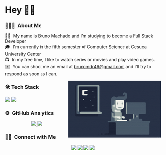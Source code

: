 # Hey 👋🏼

### 👨🏻‍💻 &nbsp;About Me

🧒🏻 &nbsp;My name is Bruno Machado and I'm studying to become a Full Stack Developer\
🎓 &nbsp;I'm currently in the fifth semester of Computer Science at Cesuca University Center.\
📺 &nbsp;In my free time, I like to watch series or movies and play video games.\
✉️ &nbsp;You can shoot me an email at brunomdr46@gmail.com and I'll try to respond as soon as I can.

<img alt="Night Coding" src="https://raw.githubusercontent.com/AVS1508/AVS1508/master/assets/Night-Coding.gif" align="right"/>

### 🛠️ Tech Stack

<img src="https://skillicons.dev/icons?i=python,html,css,bootstrap,js,ts,react" />
<img src="https://skillicons.dev/icons?i=nodejs,java,spring,vue,firebase,git,github" />


### ⚙️ &nbsp;GitHub Analytics

<p align="center">
<a href="https://github.com/brunomdrrosa">
  <img height="180em" src="https://github-readme-streak-stats.herokuapp.com/?user=brunomdrrosa&theme=dark"/>
  <img height="180em" src="https://github-readme-stats.vercel.app/api/top-langs/?username=brunomdrrosa&layout=compact&theme=dark&langs_count=6&hide=jupyter%20Notebook" />
</a>
</p>

### 🤝🏻 &nbsp;Connect with Me

<p align="center">
<a href="https://www.linkedin.com/in/bruno-machado-da-rosa/"><img src="https://img.shields.io/badge/-Bruno%20Machado%20da%20Rosa-0077B5?style=flat&logo=Linkedin&logoColor=white"/></a>
<a href="mailto:brunomdr46@gmail.com"><img src="https://img.shields.io/badge/-brunomdr46@gmail.com-D14836?style=flat&logo=Gmail&logoColor=white"/></a>
<a href="https://open.spotify.com/user/zguardiian?si=5d6418942824492a"><img src="https://img.shields.io/badge/-zguardiian-000000?style=flat&logo=spotify&logoColor=1DB954"/></a>
<a href="https://steamcommunity.com/id/brunomdr"><img src="https://img.shields.io/badge/-/brunomdr-000000?style=flat&logo=steam&logoColor=white"/></a>
</p>
